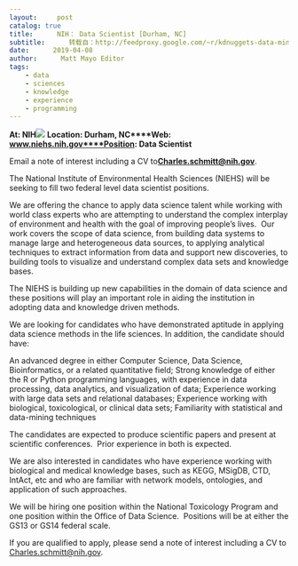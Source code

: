 ```yaml
---
layout:     post
catalog: true
title:      NIH： Data Scientist [Durham, NC]
subtitle:      转载自：http://feedproxy.google.com/~r/kdnuggets-data-mining-analytics/~3/OWM5PW-8vH8/04-08-nih-data-scientist.html
date:      2019-04-08
author:      Matt Mayo Editor
tags:
    - data
    - sciences
    - knowledge
    - experience
    - programming
---
```


**At: NIH**![](https://pbs.twimg.com/profile_images/3307545713/6c3de85f3151758d95adbd237bb9af49_400x400.png)
**Location: Durham, NC****Web: www.niehs.nih.gov****Position: Data Scientist**

Email a note of interest including a CV to**Charles.schmitt@nih.gov**.

The National Institute of Environmental Health Sciences (NIEHS) will be seeking to fill two federal level data scientist positions.

We are offering the chance to apply data science talent while working with world class experts who are attempting to understand the complex interplay of environment and health with the goal of improving people’s lives.  Our work covers the scope of data science, from building data systems to manage large and heterogeneous data sources, to applying analytical techniques to extract information from data and support new discoveries, to building tools to visualize and understand complex data sets and knowledge bases.

The NIEHS is building up new capabilities in the domain of data science and these positions will play an important role in aiding the institution in adopting data and knowledge driven methods.

We are looking for candidates who have demonstrated aptitude in applying data science methods in the life sciences. In addition, the candidate should have:

An advanced degree in either Computer Science, Data Science, Bioinformatics, or a related quantitative field;
Strong knowledge of either the R or Python programming languages, with experience in data processing, data analytics, and visualization of data;
Experience working with large data sets and relational databases;
Experience working with biological, toxicological, or clinical data sets;
Familiarity with statistical and data-mining techniques

The candidates are expected to produce scientific papers and present at scientific conferences.  Prior experience in both is expected.

We are also interested in candidates who have experience working with biological and medical knowledge bases, such as KEGG, MSigDB, CTD, IntAct, etc and who are familiar with network models, ontologies, and application of such approaches.

We will be hiring one position within the National Toxicology Program and one position within the Office of Data Science.  Positions will be at either the GS13 or GS14 federal scale.

If you are qualified to apply, please send a note of interest including a CV to Charles.schmitt@nih.gov.
